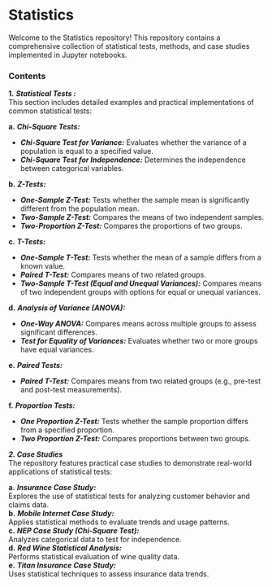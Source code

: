 # Statistics
Welcome to the Statistics repository! This repository contains a comprehensive collection of statistical tests, methods, and case studies implemented in Jupyter notebooks.

### Contents
**1.** __*Statistical Tests :*__ <br>
This section includes detailed examples and practical implementations of common statistical tests:<br>

**a.** __*Chi-Square Tests:*__ <br>

* __*Chi-Square Test for Variance:*__ Evaluates whether the variance of a population is equal to a specified value. <br>
* __*Chi-Square Test for Independence:*__ Determines the independence between categorical variables. <br>

**b.** __*Z-Tests:*__ <br>

* __*One-Sample Z-Test:*__ Tests whether the sample mean is significantly different from the population mean. <br>
* __*Two-Sample Z-Test:*__ Compares the means of two independent samples. <br>
* __*Two-Proportion Z-Test:*__ Compares the proportions of two groups. <br>

**c.** __*T-Tests:*__ <br>

* __*One-Sample T-Test:*__ Tests whether the mean of a sample differs from a known value. <br>
* __*Paired T-Test:*__ Compares means of two related groups. <br>
* __*Two-Sample T-Test (Equal and Unequal Variances):*__ Compares means of two independent groups with options for equal or unequal variances. <br>

**d.** __*Analysis of Variance (ANOVA):*__ <br>

* __*One-Way ANOVA:*__ Compares means across multiple groups to assess significant differences. <br>
* __*Test for Equality of Variances:*__ Evaluates whether two or more groups have equal variances. <br>

**e.** __*Paired Tests:*__

* __*Paired T-Test:*__ Compares means from two related groups (e.g., pre-test and post-test measurements).

**f.** __*Proportion Tests:*__

* __*One Proportion Z-Test:*__ Tests whether the sample proportion differs from a specified proportion.
* __*Two Proportion Z-Test:*__ Compares proportions between two groups.

__*2. Case Studies*__ <br>
The repository features practical case studies to demonstrate real-world applications of statistical tests: <br>

**a.** __*Insurance Case Study:*__ <br>
Explores the use of statistical tests for analyzing customer behavior and claims data. <br>
**b.** __*Mobile Internet Case Study:*__ <br>
Applies statistical methods to evaluate trends and usage patterns. <br>
**c.** __*NEP Case Study (Chi-Square Test):*__ <br>
Analyzes categorical data to test for independence. <br>
**d.** __*Red Wine Statistical Analysis:*__ <br>
Performs statistical evaluation of wine quality data. <br>
**e.** __*Titan Insurance Case Study:*__ <br>
Uses statistical techniques to assess insurance data trends. <br>

